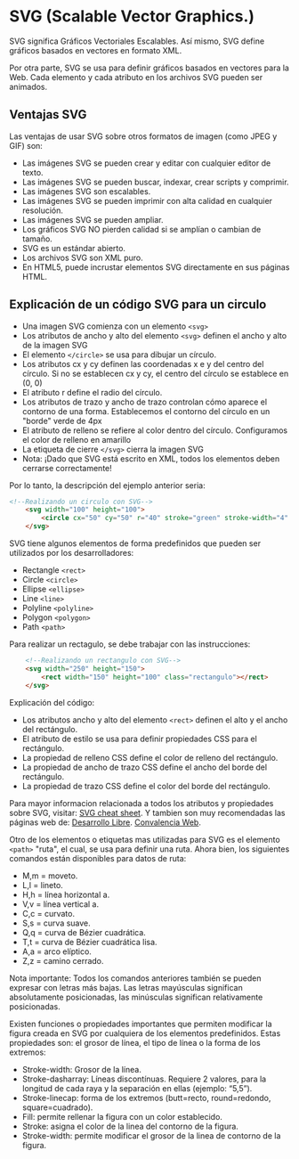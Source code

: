 # SVG (Scalable Vector Graphics.)

SVG significa Gráficos Vectoriales Escalables. Así mismo, SVG define gráficos basados ​​en vectores en formato XML.

Por otra parte, SVG se usa para definir gráficos basados ​​en vectores para la Web. Cada elemento y cada atributo en los archivos SVG pueden ser animados.

## Ventajas SVG

Las ventajas de usar SVG sobre otros formatos de imagen (como JPEG y GIF) son:

* Las imágenes SVG se pueden crear y editar con cualquier editor de texto.
* Las imágenes SVG se pueden buscar, indexar, crear scripts y comprimir.
* Las imágenes SVG son escalables.
* Las imágenes SVG se pueden imprimir con alta calidad en cualquier resolución.
* Las imágenes SVG se pueden ampliar.
* Los gráficos SVG NO pierden calidad si se amplían o cambian de tamaño.
* SVG es un estándar abierto.
* Los archivos SVG son XML puro.
* En HTML5, puede incrustar elementos SVG directamente en sus páginas HTML.

## Explicación de un código SVG para un circulo

* Una imagen SVG comienza con un elemento `<svg>`
* Los atributos de ancho y alto del elemento `<svg>` definen el ancho y alto de la imagen SVG
* El elemento `</circle>` se usa para dibujar un círculo.
* Los atributos cx y cy definen las coordenadas x e y del centro del círculo. Si no se establecen cx y cy, el centro del círculo se establece en (0, 0)
* El atributo r define el radio del círculo.
* Los atributos de trazo y ancho de trazo controlan cómo aparece el contorno de una forma. Establecemos el contorno del círculo en un "borde" verde de 4px
* El atributo de relleno se refiere al color dentro del círculo. Configuramos el color de relleno en amarillo
* La etiqueta de cierre `</svg>` cierra la imagen SVG
* Nota: ¡Dado que SVG está escrito en XML, todos los elementos deben cerrarse correctamente!

Por lo tanto, la descripción del ejemplo anterior seria:

```html
<!--Realizando un circulo con SVG-->
    <svg width="100" height="100">
        <circle cx="50" cy="50" r="40" stroke="green" stroke-width="4" fill="yellow"></circle>
    </svg>
```

SVG tiene algunos elementos de forma predefinidos que pueden ser utilizados por los desarrolladores:

* Rectangle `<rect>`
* Circle `<circle>`
* Ellipse `<ellipse>`
* Line `<line>`
* Polyline `<polyline>`
* Polygon `<polygon>`
* Path `<path>`

Para realizar un rectagulo, se debe trabajar con las instrucciones:

```html
    <!--Realizando un rectangulo con SVG-->
    <svg width="250" height="150">
        <rect width="150" height="100" class="rectangulo"></rect>
    </svg>
```

Explicación del código:

* Los atributos ancho y alto del elemento `<rect>` definen el alto y el ancho del rectángulo.
* El atributo de estilo se usa para definir propiedades CSS para el rectángulo.
* La propiedad de relleno CSS define el color de relleno del rectángulo.
* La propiedad de ancho de trazo CSS define el ancho del borde del rectángulo.
* La propiedad de trazo CSS define el color del borde del rectángulo.

Para mayor informacion relacionada a todos los atributos y propiedades sobre SVG, visitar: [SVG cheat sheet](https://learn-the-web.algonquindesign.ca/topics/svg-cheat-sheet/). Y tambien son muy recomendadas las páginas web de: [Desarrollo Libre](https://www.desarrollolibre.net/blog/html/dibujando-nuestro-propios-svg-en-html-parte-1#.Xj1aHCN-HIU). [Convalencia Web](https://covalenciawebs.com/crear-dibujos-vectoriales-directamente-en-la-web-svg-en-html/).

Otro de los elementos o etiquetas mas utilizadas para SVG es el elemento `<path>` "ruta", el cual, se usa para definir una ruta. Ahora bien, los siguientes comandos están disponibles para datos de ruta:

* M,m = moveto.
* L,l = lineto.
* H,h = línea horizontal a.
* V,v = línea vertical a.
* C,c = curvato.
* S,s = curva suave.
* Q,q = curva de Bézier cuadrática.
* T,t = curva de Bézier cuadrática lisa.
* A,a = arco elíptico.
* Z,z = camino cerrado.

Nota importante: Todos los comandos anteriores también se pueden expresar con letras más bajas. Las letras mayúsculas significan absolutamente posicionadas, las minúsculas significan relativamente posicionadas.

Existen funciones o propiedades importantes que permiten modificar la figura creada en SVG por cualquiera de los elementos predefinidos. Estas propiedades son: el grosor de línea, el tipo de línea o la forma de los extremos:

* Stroke-width: Grosor de la línea.
* Stroke-dasharray: Líneas discontínuas. Requiere 2 valores, para la longitud de cada raya y la separación en ellas (ejemplo: “5,5”).
* Stroke-linecap: forma de los extremos (butt=recto, round=redondo, square=cuadrado).
* Fill: permite rellenar la figura con un color establecido.
* Stroke: asigna el color de la linea del contorno de la figura.
* Stroke-width: permite modificar el grosor de la linea de contorno de la figura.

